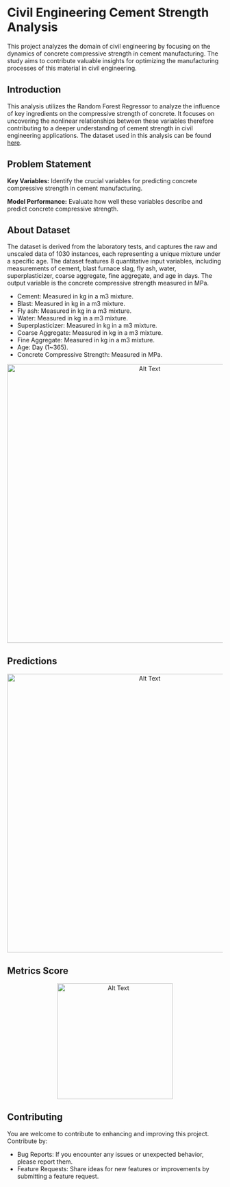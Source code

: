 # Civil Engineering Cement Strength Analysis

This project analyzes the domain of civil engineering by focusing on the dynamics of concrete compressive strength in cement manufacturing. The study aims to contribute valuable insights for optimizing the manufacturing processes of this material in civil engineering.

## Introduction
This analysis utilizes the Random Forest Regressor to analyze the influence of key ingredients on the compressive strength of concrete. It focuses on uncovering the nonlinear relationships between these variables therefore contributing to a deeper understanding of cement strength in civil engineering applications. The dataset used in this analysis can be found [here](https://www.kaggle.com/datasets/vinayakshanawad/cement-manufacturing-concrete-dataset).

## Problem Statement
**Key Variables:**
Identify the crucial variables for predicting concrete compressive strength in cement manufacturing.

**Model Performance:**
Evaluate how well these variables describe and predict concrete compressive strength.

## About Dataset
The dataset is derived from the laboratory tests, and captures the raw and unscaled data of 1030 instances, each representing a unique mixture under a specific age. The dataset features 8 quantitative input variables, including measurements of cement, blast furnace slag, fly ash, water, superplasticizer, coarse aggregate, fine aggregate, and age in days. The output variable is the concrete compressive strength measured in MPa.

- Cement: Measured in kg in a m3 mixture.
- Blast: Measured in kg in a m3 mixture.
- Fly ash: Measured in kg in a m3 mixture.
- Water: Measured in kg in a m3 mixture.
- Superplasticizer: Measured in kg in a m3 mixture.
- Coarse Aggregate: Measured in kg in a m3 mixture.
- Fine Aggregate: Measured in kg in a m3 mixture.
- Age: Day (1~365).
- Concrete Compressive Strength: Measured in MPa.


<p align="center">
  <img src="https://github.com/lexxus16/cement_strength_analysis/assets/69308391/4c9bd531-9bd8-4f5a-8b5c-1258ea1a2813" alt="Alt Text" width="650"/>
</p>

## Predictions


<p align="center">
  <img src="https://github.com/lexxus16/cement_strength_analysis/assets/69308391/dc42f355-e064-4820-92ca-a836009f27a6" alt="Alt Text" width="650"/>
</p>

## Metrics Score

<p align="center">
  <img src="https://github.com/lexxus16/cement_strength_analysis/assets/69308391/0955eb98-6543-4e3c-b157-71beac742a11" alt="Alt Text" width="270"/>
</p>

## Contributing
You are welcome to contribute to enhancing and improving this project. Contribute by:
- Bug Reports: If you encounter any issues or unexpected behavior, please report them.
- Feature Requests: Share ideas for new features or improvements by submitting a feature request.
